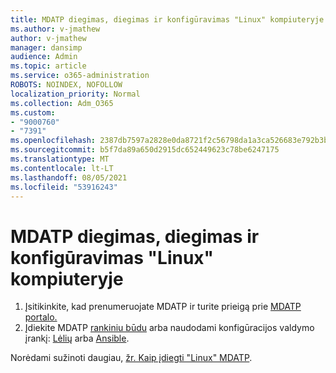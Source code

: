 ```yaml
---
title: MDATP diegimas, diegimas ir konfigūravimas "Linux" kompiuteryje
ms.author: v-jmathew
author: v-jmathew
manager: dansimp
audience: Admin
ms.topic: article
ms.service: o365-administration
ROBOTS: NOINDEX, NOFOLLOW
localization_priority: Normal
ms.collection: Adm_O365
ms.custom:
- "9000760"
- "7391"
ms.openlocfilehash: 2387db7597a2828e0da8721f2c56798da1a3ca526683e792b3b5828a05139df7
ms.sourcegitcommit: b5f7da89a650d2915dc652449623c78be6247175
ms.translationtype: MT
ms.contentlocale: lt-LT
ms.lasthandoff: 08/05/2021
ms.locfileid: "53916243"
---
```

# <a name="install-deploy-and-configure-mdatp-on-a-linux-machine"></a>MDATP diegimas, diegimas ir konfigūravimas "Linux" kompiuteryje

1. Įsitikinkite, kad prenumeruojate MDATP ir turite prieigą prie [MDATP portalo.](https://go.microsoft.com/fwlink/?linkid=2144512)
2. Įdiekite MDATP [rankiniu būdu](https://go.microsoft.com/fwlink/?linkid=2144809) arba naudodami konfigūracijos valdymo įrankį: [Lėlių](https://go.microsoft.com/fwlink/?linkid=2144715) arba [Ansible](https://go.microsoft.com/fwlink/?linkid=2144716).

Norėdami sužinoti daugiau, [žr. Kaip įdiegti "Linux" MDATP](https://go.microsoft.com/fwlink/?linkid=2144717).
